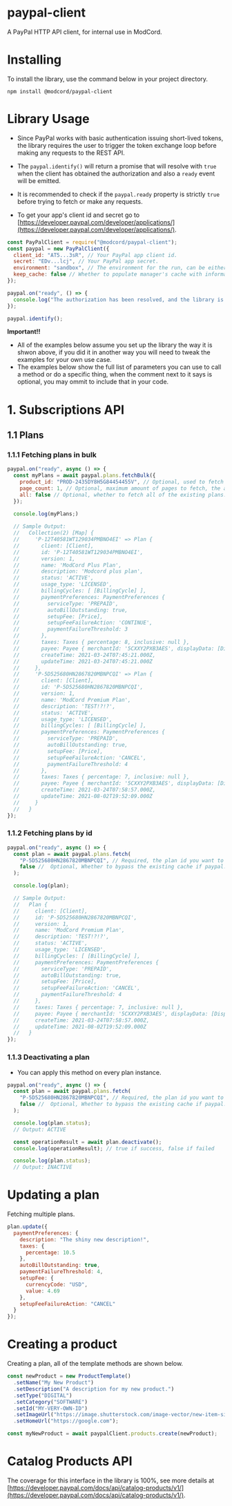 # paypal-client
A PayPal HTTP API client, for internal use in ModCord.

# Installing
To install the library, use the command below in your project directory.

```
npm install @modcord/paypal-client
```

# Library Usage

- Since PayPal works with basic authentication issuing short-lived tokens, the library requires the user to trigger the token exchange loop before making any requests to the REST API.

- The `paypal.identify()` will return a promise that will resolve with `true` when the client has obtained the authorization and also a `ready` event will be emitted.

- It is recommended to check if the `paypal.ready` property is strictly `true` before trying to fetch or make any requests.

- To get your app's client id and secret go to [https://developer.paypal.com/developer/applications/](https://developer.paypal.com/developer/applications/).

```js
const PayPalClient = require("@modcord/paypal-client");
const paypal = new PayPalClient({
  client_id: "AT5...3sR", // Your PayPal app client id.
  secret: "EDv...lcj", // Your PayPal app secret.
  environment: "sandbox", // The environment for the run, can be either "live" or "sandbox".
  keep_cache: false // Whether to populate manager's cache with information when you fetch one or more instances.
});

paypal.on("ready", () => {
  console.log("The authorization has been resolved, and the library is ready to make requests..");
});

paypal.identify();
```

**Important!!**

- All of the examples below assume you set up the library the way it is shwon above, if you did it in another way you will need to tweak the examples for your own use case.
- The examples below show the full list of parameters you can use to call a method or do a specific thing, when the comment next to it says is optional, you may ommit to include that in your code.

# 1. Subscriptions API
## 1.1 Plans
### 1.1.1 Fetching plans in bulk
```js
paypal.on("ready", async () => {
  const myPlans = await paypal.plans.fetchBulk({
    product_id: "PROD-2435DY8H5G84454455V", // Optional, used to fetch only the plans containing a certain product id.
    page_count: 1, // Optional, maximum amount of pages to fetch, the amount of plans returned = 20 * page_count. 
    all: false // Optional, whether to fetch all of the existing plans.
  });

  console.log(myPlans;)
  
  // Sample Output: 
  //   Collection(2) [Map] {
  //     'P-12T40581WT129034PMBNO4EI' => Plan {
  //       client: [Client],
  //       id: 'P-12T40581WT129034PMBNO4EI',
  //       version: 1,
  //       name: 'ModCord Plus Plan',
  //       description: 'Modcord plus plan',
  //       status: 'ACTIVE',
  //       usage_type: 'LICENSED',
  //       billingCycles: [ [BillingCycle] ],
  //       paymentPreferences: PaymentPreferences {
  //         serviceType: 'PREPAID',
  //         autoBillOutstanding: true,
  //         setupFee: [Price],
  //         setupFeeFailureAction: 'CONTINUE',
  //         paymentFailureThreshold: 3
  //       },
  //       taxes: Taxes { percentage: 8, inclusive: null },
  //       payee: Payee { merchantId: '5CXXY2PXB3AES', displayData: [DisplayData] },
  //       createTime: 2021-03-24T07:45:21.000Z,
  //       updateTime: 2021-03-24T07:45:21.000Z
  //     },
  //     'P-5D525680HN2867820MBNPCQI' => Plan {
  //       client: [Client],
  //       id: 'P-5D525680HN2867820MBNPCQI',
  //       version: 1,
  //       name: 'ModCord Premium Plan',
  //       description: 'TEST!?!?',
  //       status: 'ACTIVE',
  //       usage_type: 'LICENSED',
  //       billingCycles: [ [BillingCycle] ],
  //       paymentPreferences: PaymentPreferences {
  //         serviceType: 'PREPAID',
  //         autoBillOutstanding: true,
  //         setupFee: [Price],
  //         setupFeeFailureAction: 'CANCEL',
  //         paymentFailureThreshold: 4
  //       },
  //       taxes: Taxes { percentage: 7, inclusive: null },
  //       payee: Payee { merchantId: '5CXXY2PXB3AES', displayData: [DisplayData] },
  //       createTime: 2021-03-24T07:58:57.000Z,
  //       updateTime: 2021-08-02T19:52:09.000Z
  //     }
  //   }
});
```

### 1.1.2 Fetching plans by id
```js
paypal.on("ready", async () => {
  const plan = await paypal.plans.fetch(
    "P-5D525680HN2867820MBNPCQI", // Required, the plan id you want to fetch. 
    false //  Optional, Whether to bypass the existing cache if paypal.keep_chache is enabled and make a request.
  );

  console.log(plan);

  // Sample Output:
  //   Plan {
  //     client: [Client],
  //     id: 'P-5D525680HN2867820MBNPCQI',
  //     version: 1,
  //     name: 'ModCord Premium Plan',
  //     description: 'TEST!?!?',
  //     status: 'ACTIVE',
  //     usage_type: 'LICENSED',
  //     billingCycles: [ [BillingCycle] ],
  //     paymentPreferences: PaymentPreferences {
  //       serviceType: 'PREPAID',
  //       autoBillOutstanding: true,
  //       setupFee: [Price],
  //       setupFeeFailureAction: 'CANCEL',
  //       paymentFailureThreshold: 4
  //     },
  //     taxes: Taxes { percentage: 7, inclusive: null },
  //     payee: Payee { merchantId: '5CXXY2PXB3AES', displayData: [DisplayData] },
  //     createTime: 2021-03-24T07:58:57.000Z,
  //     updateTime: 2021-08-02T19:52:09.000Z
  //   }
});
``` 

### 1.1.3 Deactivating a plan
- You can apply this method on every plan instance.

```js
paypal.on("ready", async () => {
  const plan = await paypal.plans.fetch(
    "P-5D525680HN2867820MBNPCQI", // Required, the plan id you want to fetch. 
    false //  Optional, Whether to bypass the existing cache if paypal.keep_chache is enabled and make a request.
  );

  console.log(plan.status);
  // Output: ACTIVE

  const operationResult = await plan.deactivate(); 
  console.log(operationResult); // true if success, false if failed

  console.log(plan.status);
  // Output: INACTIVE
```

# Updating a plan
Fetching multiple plans.

```js
plan.update({
  paymentPreferences: {
    description: "The shiny new description!",
    taxes: {
      percentage: 10.5
    },
    autoBillOutstanding: true,
    paymentFailureThreshold: 4,
    setupFee: {
      currencyCode: "USD",
      value: 4.69
    },
    setupFeeFailureAction: "CANCEL"
  }
});
```

# Creating a product
Creating a plan, all of the template methods are shown below.

```js
const newProduct = new ProductTemplate()
  .setName("My New Product")
  .setDescription("A description for my new product.")
  .setType("DIGITAL")
  .setCategory("SOFTWARE")
  .setId("MY-VERY-OWN-ID")
  .setImageUrl("https://image.shutterstock.com/image-vector/new-item-sign-stamp-on-600w-1773071672.jpg")
  .setHomeUrl("https://google.com");

const myNewProduct = await paypalClient.products.create(newProduct);
```

# Catalog Products API
The coverage for this interface in the library is 100%, see more details at [https://developer.paypal.com/docs/api/catalog-products/v1/](https://developer.paypal.com/docs/api/catalog-products/v1/).

## 
